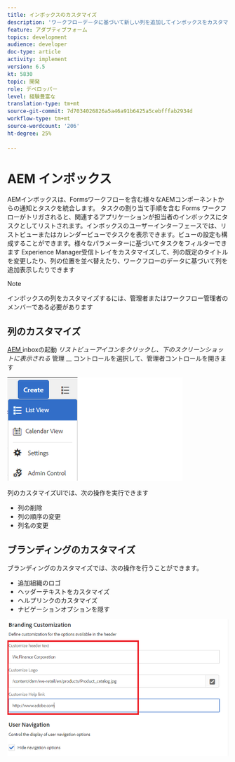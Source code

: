 ```yaml
---
title: インボックスのカスタマイズ
description: 'ワークフローデータに基づいて新しい列を追加してインボックスをカスタマイズする '
feature: アダプティブフォーム
topics: development
audience: developer
doc-type: article
activity: implement
version: 6.5
kt: 5830
topic: 開発
role: デベロッパー
level: 経験豊富な
translation-type: tm+mt
source-git-commit: 7d7034026826a5a46a91b6425a5cebfffab2934d
workflow-type: tm+mt
source-wordcount: '206'
ht-degree: 25%

---
```


# AEM インボックス

AEMインボックスは、Formsワークフローを含む様々なAEMコンポーネントからの通知とタスクを統合します。 タスクの割り当て手順を含む Forms ワークフローがトリガされると、関連するアプリケーションが担当者のインボックスにタスクとしてリストされます。インボックスのユーザーインターフェースでは、リストビューまたはカレンダービューでタスクを表示できます。ビューの設定も構成することができます。様々なパラメーターに基づいてタスクをフィルターできます
Experience Manager受信トレイをカスタマイズして、列の既定のタイトルを変更したり、列の位置を並べ替えたり、ワークフローのデータに基づいて列を追加表示したりできます


>[!NOTE]
>
>インボックスの列をカスタマイズするには、管理者またはワークフロー管理者のメンバーである必要があります

## 列のカスタマイズ

[AEM ](http://localhost:4502/aem/inbox)
inboxの起動 _リストビューアイコンをクリックし、下のスクリーンショットに表示される_ 管理 __ コントロールを選択して、管理者コントロールを開きます

![admin-control](assets/open-customization.png)

列のカスタマイズUIでは、次の操作を実行できます

* 列の削除
* 列の順序の変更
* 列名の変更

## ブランディングのカスタマイズ

ブランディングのカスタマイズでは、次の操作を行うことができます。

* 追加組織のロゴ
* ヘッダーテキストをカスタマイズ
* ヘルプリンクのカスタマイズ
* ナビゲーションオプションを隠す

![inbox-branding](assets/branding-customization.PNG)
